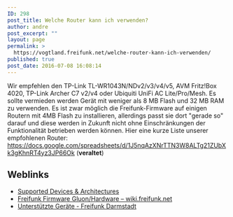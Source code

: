 ```yaml
---
ID: 298
post_title: Welche Router kann ich verwenden?
author: andre
post_excerpt: ""
layout: page
permalink: >
  https://vogtland.freifunk.net/welche-router-kann-ich-verwenden/
published: true
post_date: 2016-07-08 16:08:14
---
```

Wir empfehlen den TP-Link TL-WR1043N/NDv2/v3/v4/v5, AVM Fritz!Box 4020, TP-Link Archer C7 v2/v4 oder Ubiquiti UniFi AC Lite/Pro/Mesh. Es sollte vermieden werden Gerät mit weniger als 8 MB Flash und 32 MB RAM zu verwenden. Es ist zwar möglich die Freifunk-Firmware auf einigen Routern mit 4MB Flash zu installieren, allerdings passt sie dort "gerade so" darauf und diese werden in Zukunft nicht ohne Einschränkungen der Funktionalität betrieben werden können. Hier eine kurze Liste unserer empfohlenen Router: <a href="https://docs.google.com/spreadsheets/d/1J5nqAzXNrTTN3W8ALTg21ZUbXk3gKhnRT4yz3JP66Ok" target="_blank" rel="noopener">https://docs.google.com/spreadsheets/d/1J5nqAzXNrTTN3W8ALTg21ZUbXk3gKhnRT4yz3JP66Ok</a> (**veraltet**) <section> 
## Weblinks

*   <a href="https://gluon.readthedocs.io/en/latest/index.html#supported-devices-architectures" rel="noopener">Supported Devices & Architectures</a>
*   <a href="https://wiki.freifunk.net/Freifunk_Firmware_Gluon/Hardware" rel="noopener">Freifunk Firmware Gluon/Hardware – wiki.freifunk.net</a>
*   <a href="https://darmstadt.freifunk.net/mitmachen/unterstuetzte-geraete/" rel="noopener">Unterstützte Geräte - Freifunk Darmstadt</a></section>